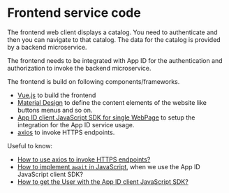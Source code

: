 # Frontend service code

The frontend web client displays a catalog. You need to authenticate and then you can navigate to that catalog. The data for the catalog is provided by a backend microservice.

The frontend needs to be integrated with App ID for the authentication and authorization to invoke the backend microservice.

The frontend is build on following components/frameworks. 

* [Vue.js](https://vuejs.org/) to build the frontend
* [Material Design](https://material.io/) to define the content elements of the website like buttons menus and so on.
* [App ID client JavaScript SDK for single WebPage](https://github.com/ibm-cloud-security/appid-clientsdk-js) to setup the integration for the App ID service usage.
* [axios](https://github.com/axios/axios) to invoke HTTPS endpoints.

Useful to know:

* [How to use axios to invoke HTTPS endpoints?](https://github.com/axios/axios)
* [How to implement `await` in JavaScript](https://basarat.gitbook.io/typescript/future-javascript/async-await), when we use the App ID JavaScript client SDK?
* [How to get the User with the App ID client JavaScript SDK?](https://ibm-cloud-security.github.io/appid-clientsdk-js/AppID.html#getUserInfo)
